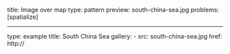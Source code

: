 title: Image over map
type: pattern
preview: south-china-sea.jpg
problems: [spatialize]


---
type: example
title: South China Sea
gallery:
    - src: south-china-sea.jpg
      href: http://